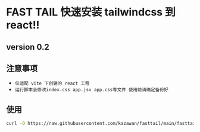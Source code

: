 # FAST TAIL 快速安装 tailwindcss 到 react!!

## version 0.2

## 注意事项 
* `仅适配 vite 下创建的 react 工程`
* `运行脚本会修改index.css app.jsx app.css等文件 使用前请确定备份好`

## 使用 

```sh
curl -O https://raw.githubusercontent.com/kazawan/fasttail/main/fasttail.sh && bash fasttail.sh && rm fasttail.sh
```
